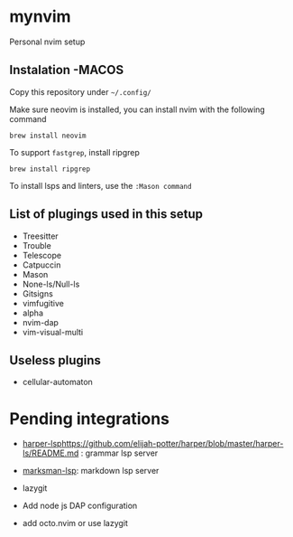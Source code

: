 # mynvim
Personal nvim setup

## Instalation -MACOS

Copy this repository under `~/.config/`

Make sure neovim is installed, you can install nvim with the following command

```shell
brew install neovim
```

To support `fastgrep`, install ripgrep

```shell
brew install ripgrep
```

To install lsps and linters, use the `:Mason command`

## List of plugings used in this setup

- Treesitter
- Trouble
- Telescope
- Catpuccin
- Mason
- None-ls/Null-ls
- Gitsigns
- vimfugitive
- alpha
- nvim-dap 
- vim-visual-multi

## Useless plugins 

- cellular-automaton

# Pending integrations

- [harper-lsp]()https://github.com/elijah-potter/harper/blob/master/harper-ls/README.md : grammar lsp server
- [marksman-lsp](https://github.com/artempyanykh/marksman): markdown lsp server

- lazygit 

- Add node js DAP configuration

- add octo.nvim or use lazygit
